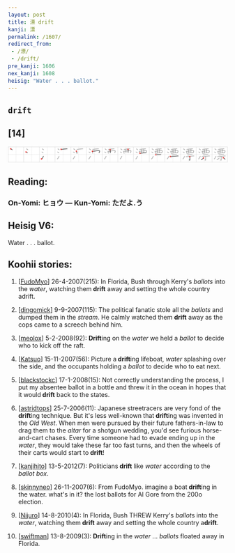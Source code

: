```yaml
---
layout: post
title: 漂 drift
kanji: 漂
permalink: /1607/
redirect_from:
 - /漂/
 - /drift/
pre_kanji: 1606
nex_kanji: 1608
heisig: "Water . . . ballot."
---
```


## `drift`

## [14]

<div class="stroke"><img src="../images/E6BC82.png" /></div>

## Reading:

### On-Yomi: ヒョウ &mdash; Kun-Yomi: ただよ.う

## Heisig V6:

Water . . . ballot.

## Koohii stories:

1) [<a href="http://kanji.koohii.com/profile/FudoMyo">FudoMyo</a>] 26-4-2007(215): In Florida, Bush through Kerry&#039;s <em>ballots</em> into the <em>water</em>, watching them<strong> drift</strong> away and setting the whole country adrift.

2) [<a href="http://kanji.koohii.com/profile/dingomick">dingomick</a>] 9-9-2007(115): The political fanatic stole all the <em>ballots</em> and dumped them in the <em>stream</em>. He calmly watched them <strong>drift</strong> away as the cops came to a screech behind him.

3) [<a href="http://kanji.koohii.com/profile/meolox">meolox</a>] 5-2-2008(92): <strong>Drift</strong>ing on the <em>water</em> we held a <em>ballot</em> to decide who to kick off the raft.

4) [<a href="http://kanji.koohii.com/profile/Katsuo">Katsuo</a>] 15-11-2007(56): Picture a<strong> drift</strong>ing lifeboat, <em>water</em> splashing over the side, and the occupants holding a <em>ballot</em> to decide who to eat next.

5) [<a href="http://kanji.koohii.com/profile/blackstockc">blackstockc</a>] 17-1-2008(15): Not correctly understanding the process, I put my absentee ballot in a bottle and threw it in the ocean in hopes that it would<strong> drift</strong> back to the states.

6) [<a href="http://kanji.koohii.com/profile/astridtops">astridtops</a>] 25-7-2006(11): Japanese streetracers are very fond of the<strong> drift</strong>ing technique. But it&#039;s less well-known that<strong> drift</strong>ing was invented in the <em>Old West</em>. When men were pursued by their future fathers-in-law to drag them to the <em>altar</em> for a shotgun wedding, you&#039;d see furious horse-and-cart chases. Every time someone had to evade ending up in the <em>water</em>, they would take these far too fast turns, and then the wheels of their carts would start to<strong> drift</strong>!

7) [<a href="http://kanji.koohii.com/profile/kanjihito">kanjihito</a>] 13-5-2012(7): Politicians<strong> drift</strong> like <em>water</em> according to the <em>ballot box</em>.

8) [<a href="http://kanji.koohii.com/profile/skinnyneo">skinnyneo</a>] 26-11-2007(6): From FudoMyo. imagine a boat<strong> drift</strong>ing in the water. what&#039;s in it? the lost ballots for Al Gore from the 200o election.

9) [<a href="http://kanji.koohii.com/profile/Nijuro">Nijuro</a>] 14-8-2010(4): In Florida, Bush THREW Kerry&#039;s <em>ballot</em>s into the <em>water</em>, watching them<strong> drift</strong> away and setting the whole country a<strong>drift</strong>.

10) [<a href="http://kanji.koohii.com/profile/swiftman">swiftman</a>] 13-8-2009(3): <strong>Drift</strong>ing in the <em>water</em> ... <em>ballots</em> floated away in Florida.
